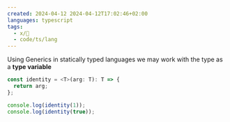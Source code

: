 ```yaml
---
created: 2024-04-12 2024-04-12T17:02:46+02:00
languages: typescript
tags:
  - x/🚧
  - code/ts/lang
---
```


Using Generics in statically typed languages we may work with the type as a **type variable**

```ts
const identity = <T>(arg: T): T => {
  return arg;
};

console.log(identity(1));
console.log(identity(true));
```